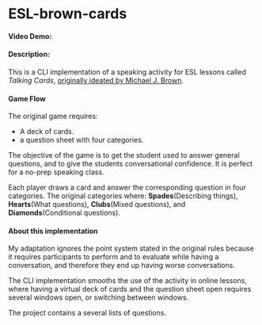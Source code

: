 # ESL-brown-cards
#### Video Demo: <URL HERE>
#### Description:

This is a CLI implementation of a speaking activity for ESL lessons called *Talking Cards*, [originally ideated by Michael J. Brown](http://iteslj.org/Lessons/Brown-TalkingCards.html).

#### Game Flow
The original game requires:
- A deck of cards.
- a question sheet with four categories. 

The objective of the game is to get the student used to answer general questions, and to give the students conversational confidence. It is perfect for a no-prep speaking class. 

Each player draws a card and answer the corresponding question in four categories. The original categories where: **Spades**(Describing things), **Hearts**(What questions), **Clubs**(Mixed questions), and **Diamonds**(Conditional questions).

#### About this implementation
My adaptation ignores the point system stated in the original rules because it requires participants to perform and to evaluate while having a conversation, and therefore they end up having worse conversations.

The CLI implementation smooths the use of the activity in online lessons, where having a virtual deck of cards and the question sheet open requires several windows open, or switching between windows.

The project contains a several lists of questions.
